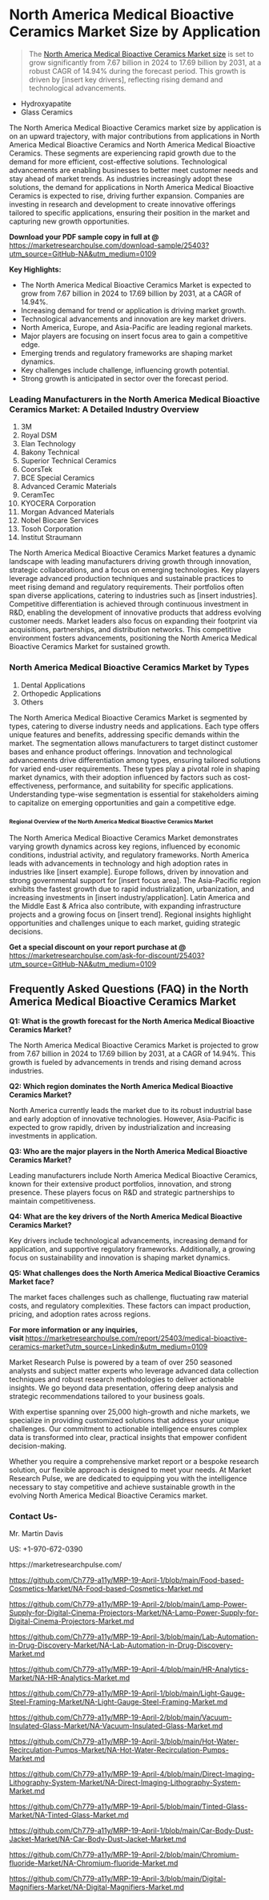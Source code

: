 <h1>North America Medical Bioactive Ceramics Market&nbsp;Size by Application</h1><blockquote><p>The <a href="https://marketresearchpulse.com/download-sample/25403?utm_source=GitHub-NA&amp;utm_medium=0109">North America Medical Bioactive Ceramics Market size</a> is set to grow significantly from 7.67 billion in 2024 to 17.69 billion by 2031, at a robust CAGR of 14.94% during the forecast period. This growth is driven by [insert key drivers], reflecting rising demand and technological advancements.</p></blockquote><ul><li>Hydroxyapatite<li> Glass Ceramics</li></ul><p>The North America Medical Bioactive Ceramics market size by application is on an upward trajectory, with major contributions from applications in North America Medical Bioactive Ceramics and North America Medical Bioactive Ceramics. These segments are experiencing rapid growth due to the demand for more efficient, cost-effective solutions. Technological advancements are enabling businesses to better meet customer needs and stay ahead of market trends. As industries increasingly adopt these solutions, the demand for applications in North America Medical Bioactive Ceramics is expected to rise, driving further expansion. Companies are investing in research and development to create innovative offerings tailored to specific applications, ensuring their position in the market and capturing new growth opportunities.</p><p><strong>Download your PDF sample copy in full at @ </strong><a href="https://marketresearchpulse.com/download-sample/25403?utm_source=GitHub-NA&amp;utm_medium=0109">https://marketresearchpulse.com/download-sample/25403?utm_source=GitHub-NA&amp;utm_medium=0109</a></p><p><strong>Key Highlights: </strong></p><ul><li>The North America Medical Bioactive Ceramics Market is expected to grow from 7.67 billion in 2024 to 17.69 billion by 2031, at a CAGR of 14.94%.</li><li>Increasing demand for trend or application is driving market growth.</li><li>Technological advancements and innovation are key market drivers.</li><li>North America, Europe, and Asia-Pacific are leading regional markets.</li><li>Major players are focusing on insert focus area to gain a competitive edge.</li><li>Emerging trends and regulatory frameworks are shaping market dynamics.</li><li>Key challenges include challenge, influencing growth potential.</li><li>Strong growth is anticipated in sector over the forecast period.</li></ul><h3>Leading Manufacturers in the North America Medical Bioactive Ceramics Market: A Detailed Industry Overview</h3><ol><li>3M</li><li>Royal DSM</li><li>Elan Technology</li><li>Bakony Technical</li><li>Superior Technical Ceramics</li><li>CoorsTek</li><li>BCE Special Ceramics</li><li>Advanced Ceramic Materials</li><li>CeramTec</li><li>KYOCERA Corporation</li><li>Morgan Advanced Materials</li><li>Nobel Biocare Services</li><li>Tosoh Corporation</li><li>Institut Straumann</li></ol><div class="flex max-w-full flex-col flex-grow"><div class="min-h-8 text-message flex w-full flex-col items-end gap-2 whitespace-normal break-words [.text-message+&amp;]:mt-5" dir="auto" data-message-author-role="assistant" data-message-id="fd8432e4-4910-450d-b182-61b7bfb0a01f" data-message-model-slug="gpt-4o"><div class="flex w-full flex-col gap-1 empty:hidden first:pt-[3px]"><div class="markdown prose w-full break-words dark:prose-invert light"><p>The North America Medical Bioactive Ceramics Market features a dynamic landscape with leading manufacturers driving growth through innovation, strategic collaborations, and a focus on emerging technologies. Key players leverage advanced production techniques and sustainable practices to meet rising demand and regulatory requirements. Their portfolios often span diverse applications, catering to industries such as [insert industries]. Competitive differentiation is achieved through continuous investment in R&amp;D, enabling the development of innovative products that address evolving customer needs. Market leaders also focus on expanding their footprint via acquisitions, partnerships, and distribution networks. This competitive environment fosters advancements, positioning the North America Medical Bioactive Ceramics Market for sustained growth.</p></div></div></div></div><h3>North America Medical Bioactive Ceramics Market by Types</h3><ol><li>Dental Applications<li> Orthopedic Applications<li> Others</li></ol><div class="flex max-w-full flex-col flex-grow"><div class="min-h-8 text-message flex w-full flex-col items-end gap-2 whitespace-normal break-words [.text-message+&amp;]:mt-5" dir="auto" data-message-author-role="assistant" data-message-id="084470be-0bb7-4664-bddf-5156b4f41249" data-message-model-slug="gpt-4o-mini"><div class="flex w-full flex-col gap-1 empty:hidden first:pt-[3px]"><div class="markdown prose w-full break-words dark:prose-invert light"><p>The North America Medical Bioactive Ceramics Market is segmented by types, catering to diverse industry needs and applications. Each type offers unique features and benefits, addressing specific demands within the market. The segmentation allows manufacturers to target distinct customer bases and enhance product offerings. Innovation and technological advancements drive differentiation among types, ensuring tailored solutions for varied end-user requirements. These types play a pivotal role in shaping market dynamics, with their adoption influenced by factors such as cost-effectiveness, performance, and suitability for specific applications. Understanding type-wise segmentation is essential for stakeholders aiming to capitalize on emerging opportunities and gain a competitive edge.</p></div></div></div></div><h3><span style="font-size: 11px;">Regional Overview of the North America Medical Bioactive Ceramics Market</span></h3><div class="flex max-w-full flex-col flex-grow"><div class="min-h-8 text-message flex w-full flex-col items-end gap-2 whitespace-normal break-words [.text-message+&amp;]:mt-5" dir="auto" data-message-author-role="assistant" data-message-id="e9038762-ce64-4e30-91c9-9bd413514231" data-message-model-slug="gpt-4o-mini"><div class="flex w-full flex-col gap-1 empty:hidden first:pt-[3px]"><div class="markdown prose w-full break-words dark:prose-invert light"><p>The North America Medical Bioactive Ceramics Market demonstrates varying growth dynamics across key regions, influenced by economic conditions, industrial activity, and regulatory frameworks. North America leads with advancements in technology and high adoption rates in industries like [insert example]. Europe follows, driven by innovation and strong governmental support for [insert focus area]. The Asia-Pacific region exhibits the fastest growth due to rapid industrialization, urbanization, and increasing investments in [insert industry/application]. Latin America and the Middle East &amp; Africa also contribute, with expanding infrastructure projects and a growing focus on [insert trend]. Regional insights highlight opportunities and challenges unique to each market, guiding strategic decisions.</p></div></div></div></div><p><strong>Get a special discount on your report purchase at @ </strong><a href="https://marketresearchpulse.com/ask-for-discount/25403?utm_source=GitHub-NA&amp;utm_medium=0109">https://marketresearchpulse.com/ask-for-discount/25403?utm_source=GitHub-NA&amp;utm_medium=0109</a></p><h2>Frequently Asked Questions (FAQ) in the North America Medical Bioactive Ceramics Market</h2><p><strong>Q1: What is the growth forecast for the North America Medical Bioactive Ceramics Market?</strong></p><p>The North America Medical Bioactive Ceramics Market is projected to grow from 7.67 billion in 2024 to 17.69 billion by 2031, at a CAGR of 14.94%. This growth is fueled by advancements in trends and rising demand across industries.</p><p><strong>Q2: Which region dominates the North America Medical Bioactive Ceramics Market?</strong></p><p>North America currently leads the market due to its robust industrial base and early adoption of innovative technologies. However, Asia-Pacific is expected to grow rapidly, driven by industrialization and increasing investments in application.</p><p><strong>Q3: Who are the major players in the North America Medical Bioactive Ceramics Market?</strong></p><p>Leading manufacturers include North America Medical Bioactive Ceramics, known for their extensive product portfolios, innovation, and strong presence. These players focus on R&amp;D and strategic partnerships to maintain competitiveness.</p><p><strong>Q4: What are the key drivers of the North America Medical Bioactive Ceramics Market?</strong></p><p>Key drivers include technological advancements, increasing demand for application, and supportive regulatory frameworks. Additionally, a growing focus on sustainability and innovation is shaping market dynamics.</p><p><strong>Q5: What challenges does the North America Medical Bioactive Ceramics Market face?</strong></p><p>The market faces challenges such as challenge, fluctuating raw material costs, and regulatory complexities. These factors can impact production, pricing, and adoption rates across regions.</p><p><strong>For more information or any inquiries, visit&nbsp;</strong><a href="https://marketresearchpulse.com/report/25403/medical-bioactive-ceramics-market?utm_source=Linkedin&utm_medium=0109">https://marketresearchpulse.com/report/25403/medical-bioactive-ceramics-market?utm_source=Linkedin&utm_medium=0109</a></p><p>Market Research Pulse is powered by a team of over 250 seasoned analysts and subject matter experts who leverage advanced data collection techniques and robust research methodologies to deliver actionable insights. We go beyond data presentation, offering deep analysis and strategic recommendations tailored to your business goals.</p><p>With expertise spanning over 25,000 high-growth and niche markets, we specialize in providing customized solutions that address your unique challenges. Our commitment to actionable intelligence ensures complex data is transformed into clear, practical insights that empower confident decision-making.</p><p>Whether you require a comprehensive market report or a bespoke research solution, our flexible approach is designed to meet your needs. At Market Research Pulse, we are dedicated to equipping you with the intelligence necessary to stay competitive and achieve sustainable growth in the evolving North America Medical Bioactive Ceramics market.</p><h3><strong>Contact Us-</strong></h3><p>Mr. Martin Davis</p><p>US: +1-970-672-0390</p><p>https://marketresearchpulse.com/</p><p><a href="https://github.com/Ch779-a11y/MRP-19-April-1/blob/main/Food-based-Cosmetics-Market/NA-Food-based-Cosmetics-Market.md">https://github.com/Ch779-a11y/MRP-19-April-1/blob/main/Food-based-Cosmetics-Market/NA-Food-based-Cosmetics-Market.md</a></p><p><a href="https://github.com/Ch779-a11y/MRP-19-April-2/blob/main/Lamp-Power-Supply-for-Digital-Cinema-Projectors-Market/NA-Lamp-Power-Supply-for-Digital-Cinema-Projectors-Market.md">https://github.com/Ch779-a11y/MRP-19-April-2/blob/main/Lamp-Power-Supply-for-Digital-Cinema-Projectors-Market/NA-Lamp-Power-Supply-for-Digital-Cinema-Projectors-Market.md</a></p><p><a href="https://github.com/Ch779-a11y/MRP-19-April-3/blob/main/Lab-Automation-in-Drug-Discovery-Market/NA-Lab-Automation-in-Drug-Discovery-Market.md">https://github.com/Ch779-a11y/MRP-19-April-3/blob/main/Lab-Automation-in-Drug-Discovery-Market/NA-Lab-Automation-in-Drug-Discovery-Market.md</a></p><p><a href="https://github.com/Ch779-a11y/MRP-19-April-4/blob/main/HR-Analytics-Market/NA-HR-Analytics-Market.md">https://github.com/Ch779-a11y/MRP-19-April-4/blob/main/HR-Analytics-Market/NA-HR-Analytics-Market.md</a></p><p><a href="https://github.com/Ch779-a11y/MRP-19-April-1/blob/main/Light-Gauge-Steel-Framing-Market/NA-Light-Gauge-Steel-Framing-Market.md">https://github.com/Ch779-a11y/MRP-19-April-1/blob/main/Light-Gauge-Steel-Framing-Market/NA-Light-Gauge-Steel-Framing-Market.md</a></p><p><a href="https://github.com/Ch779-a11y/MRP-19-April-2/blob/main/Vacuum-Insulated-Glass-Market/NA-Vacuum-Insulated-Glass-Market.md">https://github.com/Ch779-a11y/MRP-19-April-2/blob/main/Vacuum-Insulated-Glass-Market/NA-Vacuum-Insulated-Glass-Market.md</a></p><p><a href="https://github.com/Ch779-a11y/MRP-19-April-3/blob/main/Hot-Water-Recirculation-Pumps-Market/NA-Hot-Water-Recirculation-Pumps-Market.md">https://github.com/Ch779-a11y/MRP-19-April-3/blob/main/Hot-Water-Recirculation-Pumps-Market/NA-Hot-Water-Recirculation-Pumps-Market.md</a></p><p><a href="https://github.com/Ch779-a11y/MRP-19-April-4/blob/main/Direct-Imaging-Lithography-System-Market/NA-Direct-Imaging-Lithography-System-Market.md">https://github.com/Ch779-a11y/MRP-19-April-4/blob/main/Direct-Imaging-Lithography-System-Market/NA-Direct-Imaging-Lithography-System-Market.md</a></p><p><a href="https://github.com/Ch779-a11y/MRP-19-April-5/blob/main/Tinted-Glass-Market/NA-Tinted-Glass-Market.md">https://github.com/Ch779-a11y/MRP-19-April-5/blob/main/Tinted-Glass-Market/NA-Tinted-Glass-Market.md</a></p><p><a href="https://github.com/Ch779-a11y/MRP-19-April-1/blob/main/Car-Body-Dust-Jacket-Market/NA-Car-Body-Dust-Jacket-Market.md">https://github.com/Ch779-a11y/MRP-19-April-1/blob/main/Car-Body-Dust-Jacket-Market/NA-Car-Body-Dust-Jacket-Market.md</a></p><p><a href="https://github.com/Ch779-a11y/MRP-19-April-2/blob/main/Chromium-fluoride-Market/NA-Chromium-fluoride-Market.md">https://github.com/Ch779-a11y/MRP-19-April-2/blob/main/Chromium-fluoride-Market/NA-Chromium-fluoride-Market.md</a></p><p><a href="https://github.com/Ch779-a11y/MRP-19-April-3/blob/main/Digital-Magnifiers-Market/NA-Digital-Magnifiers-Market.md">https://github.com/Ch779-a11y/MRP-19-April-3/blob/main/Digital-Magnifiers-Market/NA-Digital-Magnifiers-Market.md</a></p>
